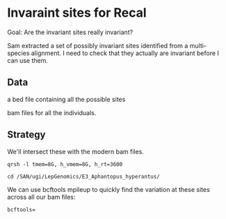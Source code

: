 # Invaraint sites for Recal

Goal: Are the invariant sites really invariant? 

Sam extracted a set of possibly invariant sites identified from a multi-species alignment. I need to check that they actually are invariant before I can use them. 

## Data

a bed file containing all the possible sites

bam files for all the individuals. 



## Strategy

We'll intersect these with the modern bam files. 

```
qrsh -l tmem=8G, h_vmem=8G, h_rt=3600

cd /SAN/ugi/LepGenomics/E3_Aphantopus_hyperantus/

```

We can use bcftools mpileup to quickly find the variation at these sites across all our bam files: 

```
bcftools=
```
